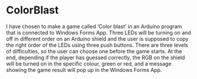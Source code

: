 # ColorBlast
I have chosen to make a game called ‘Color blast’ in an Arduino program that is connected to Windows Forms App. Three LEDs will be turning on and off in different order on an Arduino shield and the user is supposed to copy the right order of the LEDs using three push buttons. There are three levels of difficulties, so the user can choose one before the game starts. At the end, depending if the player has guessed correctly, the RGB on the shield will be turned on in the specific colour, green or red, and a message showing the game result will pop up in the Windows Forms App.
